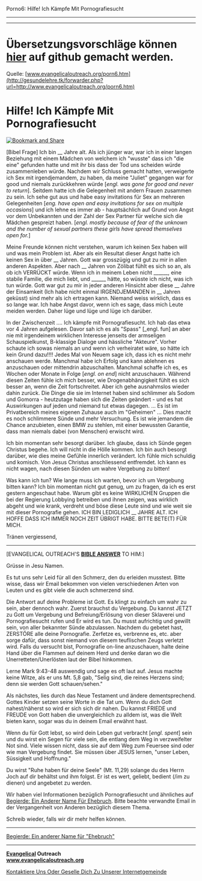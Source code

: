 <!--t Porno6: Hilfe! Ich Kämpfe Mit Pornografiesucht - in Arbeit (95% übersetzt) t-->
<!--d Pornografiesucht, Pornografie, Porno, Sucht, Süchtig, Pornografiesüchtig, Freiheit von Pornografiesucht, Freiheit von Pornografie, Begierde, Begierden, Lust, Geil, Wollust, Schmutzige Gedanken, Freiheit von Schmutzigen Gedanken d-->

Porno6: Hilfe! Ich Kämpfe Mit Pornografiesucht

- - - 
- - -

# Übersetzungsvorschläge können [hier](https://github.com/gesundelehre/gesundelehre_translate/blob/master/content/static/pornografiesucht/porno6.md) auf github gemacht werden.

Quelle: [www.evangelicaloutreach.org/porn6.htm](http://gesundelehre.tk/forwarder.php?url=http://www.evangelicaloutreach.org/porn6.htm)

# Hilfe! Ich Kämpfe Mit Pornografiesucht

[![Bookmark and Share](../s7.addthis.com/static/btn/v2/lg-share-en.gif)](http://www.addthis.com/bookmark.php?v=250&username=xa-4ce723c86d857fe0)

[Bibel Frage]
 Ich bin __ Jahre alt. Als ich jünger war, war ich in einer langen Beziehung mit einem Mädchen von welchem ich "wusste" dass ich "die eine" gefunden hatte und mit ihr bis dass der Tod uns scheiden würde zusammenleben würde. Nachdem wir Schluss gemacht hatten, verweigerte ich Sex mit irgendjemandem, zu haben, da meine "Juliet" gegangen war for good und niemals zurückkehren würde [_engl. was gone for good and never to return_]. Seitdem hatte ich die Gelegenheit mit andern Frauen zusammen zu sein. Ich sehe gut aus und habe easy invitations für Sex an mehreren Gelegenheiten [_eng. have open and easy invitations for sex on multiple occasions_] und ich lehne es immer ab - hauptsächlich auf Grund von Angst vor dem Unbekannten und der Zahl der Sex Partner für welche sich die Mädchen gespreizt haben.
 [_engl. mostly because of fear of the unknown and the number of sexual partners these girls have spread themselves open for._]

Meine Freunde können nicht verstehen, warum ich keinen Sex haben will und was mein Problem ist. Aber als ein Resultat dieser Angst hatte ich keinen Sex in über __ Jahren. Gott war grosszügig und gut zu mir in allen anderen Aspekten. Aber nach __ Jahren von Zölibat fühlt es sich so an, als ob ich VERRÜCKT würde. Wenn ich in meinem Leben nicht ______, eine stabile Familie, die mich liebt, und ______ hätte, so wüsste ich nicht, was ich tun würde. Gott war gut zu mir in jeder anderen Hinsicht aber diese __ Jahre der Einsamkeit (Ich habe nicht einmal IRGENDJEMANDEN in __ Jahren geküsst) sind mehr als ich ertragen kann. Niemand weiss wirklich, dass es so lange war. Ich habe Angst davor, wenn ich es sage, dass mich Leute meiden werden. Daher lüge und lüge und lüge ich darüber.

In der Zwischenzeit .... Ich kämpfe mit Pornografiesucht. Ich hab das etwa vor 4 Jahren aufgelesen. Davor sah ich es als "Spass" [_engl. fun] an aber nie mit irgendeinem wirklichen Interesse jenseits der armseligen Schauspielkunst, B-klassige Dialoge und hässliche "Akteure". Vorher schaute ich sowas niemals an und wenn ich verheiratet wäre, so hätte ich kein Grund dazu!!!! Jedes Mal von Neuem sage ich, dass ich es nicht mehr anschauen werde. Manchmal habe ich Erfolg und kann ablehnen es anzuschauen oder mittendrin abzuschalten. Manchmal schaffe ich es, es Wochen oder Monate in Folge [_engl. on end_] nicht anzuschauen. Während diesen Zeiten fühle ich mich besser, wie Drogenabhängigkeit fühlt es sich besser an, wenn die Zeit fortschreitet. Aber ich gehe ausnahmslos wieder dahin zurück. Die Dinge die sie im Internet haben sind schlimmer als Sodom und Gomorra - heutzutage haben sich die Zeiten geändert - und es hat Auswirkungen auf jeden und niemand tut etwas dagegen. ... Es ist im Privatbereich meines eigenen Zuhause auch im "Geheimen" ... Dies macht es noch schlimmere Sünde und mehr Versuchung. Es ist wie jemandem die Chance anzubieten, einen BMW zu stehlen, mit einer bewussten Garantie, dass man niemals dabei (von Menschen) erwischt wird.

Ich bin momentan sehr besorgt darüber. Ich glaube, dass ich Sünde gegen Christus begehe. Ich will nicht in die Hölle kommen. Ich bin auch besorgt darüber, wie dies meine Gefühle innerlich verändert. Ich fühle mich schuldig und komisch. Von Jesus Christus anschliessend entfremdet. Ich kann es nicht wagen, nach diesen Sünden um wahre Vergebung zu bitten!

Was kann ich tun? Wie lange muss ich warten, bevor ich um Vergebung bitten kann? Ich bin momentan nicht gut genug, um zu fragen, da ich es erst gestern angeschaut habe. Warum gibt es keine WIRKLICHEN Gruppen die bei der Regierung Lobbying betreiben und ihnen zeigen, was wirklich abgeht und wie krank, verdreht und böse diese Leute sind und wie weit sie mit dieser Pornografie gehen. ICH BIN LEDIGLICH __ JAHRE ALT. ICH HOFFE DASS ICH IMMER NOCH ZEIT ÜBRIGT HABE. BITTE BETE(T) FÜR MICH.

Tränen vergiessend,

* * *

[EVANGELICAL OUTREACH'S **[BIBLE ANSWER](http://gesundelehre.tk/forwarder.php?url=http://www.evangelicaloutreach.org/bible-answers.html)** TO HIM:]

Grüsse in Jesu Namen.

Es tut uns sehr Leid für all den Schmerz, den du erleiden musstest. Bitte wisse, dass wir Email bekommen von vielen verschiedenen Arten von Leuten und es gibt viele die auch schmerzend sind.

Die Antwort auf deine Probleme ist Gott. Es klingt zu einfach um wahr zu sein, aber dennoch wahr. Zuerst brauchst du Vergebung. Du kannst JETZT zu Gott um Vergebung und Befreiung/Erlösung von dieser Sklaverei und Pornografiesucht rufen und Er wird es tun. Du musst aufrichtig und gewillt sein, von aller bekannter Sünde abzulassen. Nachdem du gebetet hast, ZERSTÖRE alle deine Pornografie. Zerfetze es, verbrenne es, etc. aber sorge dafür, dass sonst niemand von diesem teuflischen Zeugs verletzt wird. Falls du versucht bist, Pornografie on-line anzuschauen, halte deine Hand über die Flammen auf deinem Herd und denke daran wo die Unerretteten/Unerlösten laut der Bibel hinkommen.

Lerne Mark 9:43-48 auswendig und sage es oft laut auf. Jesus machte keine Witze, als er uns Mt. 5,8 gab, "Selig sind, die reines Herzens sind; denn sie werden Gott schauen/sehen."

Als nächstes, lies durch das Neue Testament und ändere dementsprechend. Gottes Kinder setzen seine Worte in die Tat um. Wenn du dich Gott nahest/näherst so wird er sich sich dir nahen. Du kannst FRIEDE und FREUDE von Gott haben die unvergleichlich zu alldem ist, was die Welt bieten kann, sogar was du in deinem Email erwähnt hast.

Wenn du für Gott lebst, so wird dein Leben gut verbracht [_engl. spent_] sein und du wirst ein Segen für viele sein, die entlang dem Weg in verzweifelter Not sind. Viele wissen nicht, dass sie auf dem Weg zum Feuersee sind oder wie man Vergebung findet. Sie müssen über JESUS lernen, "unser Leben, Süssigkeit und Hoffnung."

Du wirst "Ruhe haben für deine Seele" (Mt. 11,29) solange du des Herrn Joch auf dir behältst und ihm folgst. Er ist es wert, geliebt, bedient (/im zu dienen) und angebetet zu werden.

Wir haben viel Informationen bezüglich Pornografiesucht und ähnliches auf [Begierde: Ein Anderer Name Für Ehebruch](http://gesundelehre.tk/forwarder.php?url=http://www.evangelicaloutreach.org/lust.html). Bitte beachte verwandte Email in der Vergangenheit von Anderen bezüglich diesem Thema.

Schreib wieder, falls wir dir mehr helfen können.

* * *

[Begierde: Ein anderer Name für "Ehebruch"](http://gesundelehre.tk/forwarder.php?url=http://www.evangelicaloutreach.org/lust.html)

* * *

**[Evangelical](http://gesundelehre.tk/forwarder.php?url=http://www.evangelicaloutreach.org/index.html) Outreach**  
**www.evangelicaloutreach.org**

[Kontaktiere Uns Oder Geselle Dich Zu Unserer Internetgemeinde](http://gesundelehre.tk/forwarder.php?url=http://www.evangelicaloutreach.org/contact.html)